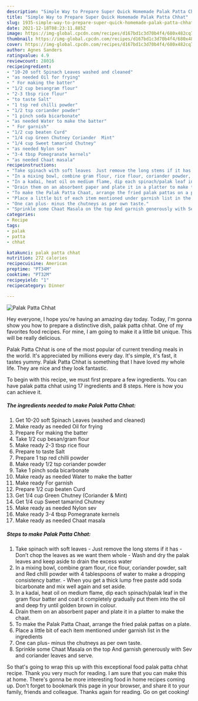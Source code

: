 ```yaml
---
description: "Simple Way to Prepare Super Quick Homemade Palak Patta Chhat"
title: "Simple Way to Prepare Super Quick Homemade Palak Patta Chhat"
slug: 1935-simple-way-to-prepare-super-quick-homemade-palak-patta-chhat
date: 2021-12-18T08:23:11.885Z
image: https://img-global.cpcdn.com/recipes/d167bd1c3d70b4f4/680x482cq70/palak-patta-chhat-recipe-main-photo.jpg
thumbnail: https://img-global.cpcdn.com/recipes/d167bd1c3d70b4f4/680x482cq70/palak-patta-chhat-recipe-main-photo.jpg
cover: https://img-global.cpcdn.com/recipes/d167bd1c3d70b4f4/680x482cq70/palak-patta-chhat-recipe-main-photo.jpg
author: Agnes Sanders
ratingvalue: 4.9
reviewcount: 28016
recipeingredient:
- "10-20 soft Spinach Leaves washed and cleaned"
- "as needed Oil for frying"
- " For making the batter"
- "1/2 cup besangram flour"
- "2-3 tbsp rice flour"
- "to taste Salt"
- "1 tsp red chilli powder"
- "1/2 tsp coriander powder"
- "1 pinch soda bicarbonate"
- "as needed Water to make the batter"
- " For garnish"
- "1/2 cup beaten Curd"
- "1/4 cup Green Chutney Coriander  Mint"
- "1/4 cup Sweet tamarind Chutney"
- "as needed Nylon sev"
- "3-4 tbsp Pomegranate kernels"
- "as needed Chaat masala"
recipeinstructions:
- "Take spinach with soft leaves  Just remove the long stems if it has Don’t chop the leaves as we want them whole  Wash and dry the palak leaves and keep aside to drain the excess water"
- "In a mixing bowl, combine gram flour, rice flour, coriander powder, salt and Red chilli powder with 4 tablespoons of water to make a dropping consistency batter.  When you get a thick lump free paste add soda bicarbonate and mix well again and set aside."
- "In a kadai, heat oil on medium flame, dip each spinach/palak leaf in the gram flour batter and coat it completely gradually put them into the oil and deep fry until golden brown in colour."
- "Drain them on an absorbent paper and plate it in a platter to make the chaat."
- "To make the Palak Patta Chaat, arrange the fried palak pattas on a plate."
- "Place a little bit of each item mentioned under garnish list in the ingredients"
- "One can plus- minus the chutneys as per own taste."
- "Sprinkle some Chaat Masala on the top And garnish generously with Sev and coriander leaves and serve."
categories:
- Recipe
tags:
- palak
- patta
- chhat

katakunci: palak patta chhat 
nutrition: 272 calories
recipecuisine: American
preptime: "PT34M"
cooktime: "PT32M"
recipeyield: "1"
recipecategory: Dinner

---
```



![Palak Patta Chhat](https://img-global.cpcdn.com/recipes/d167bd1c3d70b4f4/680x482cq70/palak-patta-chhat-recipe-main-photo.jpg)

Hey everyone, I hope you're having an amazing day today. Today, I'm gonna show you how to prepare a distinctive dish, palak patta chhat. One of my favorites food recipes. For mine, I am going to make it a little bit unique. This will be really delicious.



Palak Patta Chhat is one of the most popular of current trending meals in the world. It's appreciated by millions every day. It's simple, it's fast, it tastes yummy. Palak Patta Chhat is something that I have loved my whole life. They are nice and they look fantastic.


To begin with this recipe, we must first prepare a few ingredients. You can have palak patta chhat using 17 ingredients and 8 steps. Here is how you can achieve it.

<!--inarticleads1-->

##### The ingredients needed to make Palak Patta Chhat:

1. Get 10-20 soft Spinach Leaves (washed and cleaned)
1. Make ready as needed Oil for frying
1. Prepare  For making the batter
1. Take 1/2 cup besan/gram flour
1. Make ready 2-3 tbsp rice flour
1. Prepare to taste Salt
1. Prepare 1 tsp red chilli powder
1. Make ready 1/2 tsp coriander powder
1. Take 1 pinch soda bicarbonate
1. Make ready as needed Water to make the batter
1. Make ready  For garnish
1. Prepare 1/2 cup beaten Curd
1. Get 1/4 cup Green Chutney (Coriander & Mint)
1. Get 1/4 cup Sweet tamarind Chutney
1. Make ready as needed Nylon sev
1. Make ready 3-4 tbsp Pomegranate kernels
1. Make ready as needed Chaat masala




<!--inarticleads2-->

##### Steps to make Palak Patta Chhat:

1. Take spinach with soft leaves  - Just remove the long stems if it has - Don’t chop the leaves as we want them whole  - Wash and dry the palak leaves and keep aside to drain the excess water
1. In a mixing bowl, combine gram flour, rice flour, coriander powder, salt and Red chilli powder with 4 tablespoons of water to make a dropping consistency batter.  - When you get a thick lump free paste add soda bicarbonate and mix well again and set aside.
1. In a kadai, heat oil on medium flame, dip each spinach/palak leaf in the gram flour batter and coat it completely gradually put them into the oil and deep fry until golden brown in colour.
1. Drain them on an absorbent paper and plate it in a platter to make the chaat.
1. To make the Palak Patta Chaat, arrange the fried palak pattas on a plate.
1. Place a little bit of each item mentioned under garnish list in the ingredients
1. One can plus- minus the chutneys as per own taste.
1. Sprinkle some Chaat Masala on the top And garnish generously with Sev and coriander leaves and serve.




So that's going to wrap this up with this exceptional food palak patta chhat recipe. Thank you very much for reading. I am sure that you can make this at home. There's gonna be more interesting food in home recipes coming up. Don't forget to bookmark this page in your browser, and share it to your family, friends and colleague. Thanks again for reading. Go on get cooking!
